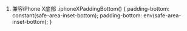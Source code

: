 1. 兼容iPhone X底部
.iphoneXPaddingBottom() {
  padding-bottom: constant(safe-area-inset-bottom);
  padding-bottom: env(safe-area-inset-bottom);
}